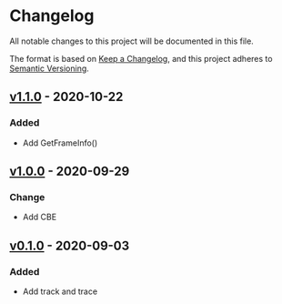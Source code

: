 # Changelog

All notable changes to this project will be documented in this file.

The format is based on [Keep a Changelog](https://keepachangelog.com/en/1.0.0/),
and this project adheres to [Semantic Versioning](https://semver.org/spec/v2.0.0.html).

## [v1.1.0] - 2020-10-22

### Added

-  Add GetFrameInfo()

## [v1.0.0] - 2020-09-29

### Change

- Add CBE

## [v0.1.0] - 2020-09-03

### Added

- Add track and trace

[v1.1.0]: github.com/bigobject-inc/stailib/archive/v1.1.0
[v1.0.0]: github.com/bigobject-inc/stailib/archive/v1.0.0
[v0.1.0]: github.com/bigobject-inc/stailib/archive/v0.1.0
